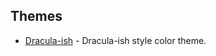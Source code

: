 ## Themes

- [Dracula-ish](https://github.com/yungsamd17/BetterDiscordAddons/tree/main/Themes/Dracula-ish) - Dracula-ish style color theme.